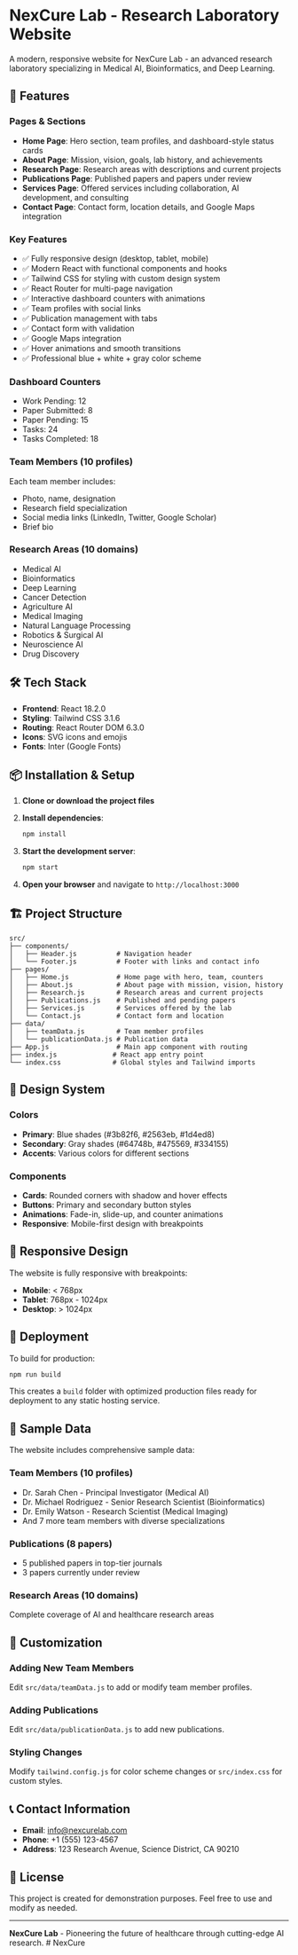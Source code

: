 # NexCure Lab - Research Laboratory Website

A modern, responsive website for NexCure Lab - an advanced research laboratory specializing in Medical AI, Bioinformatics, and Deep Learning.

## 🚀 Features

### Pages & Sections
- **Home Page**: Hero section, team profiles, and dashboard-style status cards
- **About Page**: Mission, vision, goals, lab history, and achievements
- **Research Page**: Research areas with descriptions and current projects
- **Publications Page**: Published papers and papers under review
- **Services Page**: Offered services including collaboration, AI development, and consulting
- **Contact Page**: Contact form, location details, and Google Maps integration

### Key Features
- ✅ Fully responsive design (desktop, tablet, mobile)
- ✅ Modern React with functional components and hooks
- ✅ Tailwind CSS for styling with custom design system
- ✅ React Router for multi-page navigation
- ✅ Interactive dashboard counters with animations
- ✅ Team profiles with social links
- ✅ Publication management with tabs
- ✅ Contact form with validation
- ✅ Google Maps integration
- ✅ Hover animations and smooth transitions
- ✅ Professional blue + white + gray color scheme

### Dashboard Counters
- Work Pending: 12
- Paper Submitted: 8
- Paper Pending: 15
- Tasks: 24
- Tasks Completed: 18

### Team Members (10 profiles)
Each team member includes:
- Photo, name, designation
- Research field specialization
- Social media links (LinkedIn, Twitter, Google Scholar)
- Brief bio

### Research Areas (10 domains)
- Medical AI
- Bioinformatics
- Deep Learning
- Cancer Detection
- Agriculture AI
- Medical Imaging
- Natural Language Processing
- Robotics & Surgical AI
- Neuroscience AI
- Drug Discovery

## 🛠️ Tech Stack

- **Frontend**: React 18.2.0
- **Styling**: Tailwind CSS 3.1.6
- **Routing**: React Router DOM 6.3.0
- **Icons**: SVG icons and emojis
- **Fonts**: Inter (Google Fonts)

## 📦 Installation & Setup

1. **Clone or download the project files**

2. **Install dependencies**:
   ```bash
   npm install
   ```

3. **Start the development server**:
   ```bash
   npm start
   ```

4. **Open your browser** and navigate to `http://localhost:3000`

## 🏗️ Project Structure

```
src/
├── components/
│   ├── Header.js          # Navigation header
│   └── Footer.js          # Footer with links and contact info
├── pages/
│   ├── Home.js            # Home page with hero, team, counters
│   ├── About.js           # About page with mission, vision, history
│   ├── Research.js        # Research areas and current projects
│   ├── Publications.js    # Published and pending papers
│   ├── Services.js        # Services offered by the lab
│   └── Contact.js         # Contact form and location
├── data/
│   ├── teamData.js        # Team member profiles
│   └── publicationData.js # Publication data
├── App.js                 # Main app component with routing
├── index.js              # React app entry point
└── index.css             # Global styles and Tailwind imports
```

## 🎨 Design System

### Colors
- **Primary**: Blue shades (#3b82f6, #2563eb, #1d4ed8)
- **Secondary**: Gray shades (#64748b, #475569, #334155)
- **Accents**: Various colors for different sections

### Components
- **Cards**: Rounded corners with shadow and hover effects
- **Buttons**: Primary and secondary button styles
- **Animations**: Fade-in, slide-up, and counter animations
- **Responsive**: Mobile-first design with breakpoints

## 📱 Responsive Design

The website is fully responsive with breakpoints:
- **Mobile**: < 768px
- **Tablet**: 768px - 1024px
- **Desktop**: > 1024px

## 🚀 Deployment

To build for production:

```bash
npm run build
```

This creates a `build` folder with optimized production files ready for deployment to any static hosting service.

## 📄 Sample Data

The website includes comprehensive sample data:

### Team Members (10 profiles)
- Dr. Sarah Chen - Principal Investigator (Medical AI)
- Dr. Michael Rodriguez - Senior Research Scientist (Bioinformatics)
- Dr. Emily Watson - Research Scientist (Medical Imaging)
- And 7 more team members with diverse specializations

### Publications (8 papers)
- 5 published papers in top-tier journals
- 3 papers currently under review

### Research Areas (10 domains)
Complete coverage of AI and healthcare research areas

## 🔧 Customization

### Adding New Team Members
Edit `src/data/teamData.js` to add or modify team member profiles.

### Adding Publications
Edit `src/data/publicationData.js` to add new publications.

### Styling Changes
Modify `tailwind.config.js` for color scheme changes or `src/index.css` for custom styles.

## 📞 Contact Information

- **Email**: info@nexcurelab.com
- **Phone**: +1 (555) 123-4567
- **Address**: 123 Research Avenue, Science District, CA 90210

## 📝 License

This project is created for demonstration purposes. Feel free to use and modify as needed.

---

**NexCure Lab** - Pioneering the future of healthcare through cutting-edge AI research.
#   N e x C u r e  
 